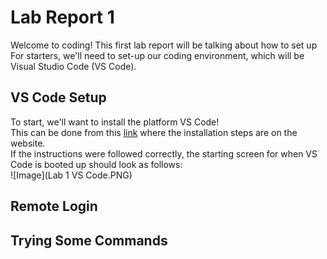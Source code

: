# Lab Report 1  
Welcome to coding! This first lab report will be talking about how to set up For starters, we'll need to set-up our coding environment, which will be Visual Studio Code (VS Code).  
## VS Code Setup  
To start, we'll want to install the platform VS Code!  
This can be done from this [link](https://code.visualstudio.com/) where the installation steps are on the website.  
If the instructions were followed correctly, the starting screen for when VS Code is booted up should look as follows:  
![Image](Lab 1 VS Code.PNG)

## Remote Login  
  
  
## Trying Some Commands  
